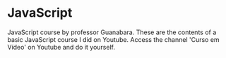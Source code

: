 # JavaScript
 JavaScript course by professor Guanabara. These are the contents of a basic JavaScript course I did on Youtube. Access the channel 'Curso em Vídeo' on Youtube and do it yourself.
